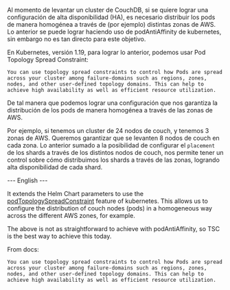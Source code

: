 Al momento de levantar un cluster de CouchDB, si se quiere lograr una configuración de alta disponibilidad (HA), 
es necesario distribuir los pods de manera homogénea a través de (por ejemplo) distintas zonas de AWS. 
Lo anterior se puede lograr haciendo uso de podAntiAffinity de kubernetes, sin embargo no es tan directo para este objetivo. 

En Kubernetes, versión 1.19, para lograr lo anterior, podemos usar Pod Topology Spread Constraint:

```You can use topology spread constraints to control how Pods are spread across your cluster among failure-domains such as regions, zones, nodes, and other user-defined topology domains. This can help to achieve high availability as well as efficient resource utilization.```

De tal manera que podemos lograr una configuración que nos garantiza la distribución de los pods de manera homogénea a través de las zonas de AWS. 

Por ejemplo, si tenemos un cluster de 24 nodos de couch, y tenemos 3 zonas de AWS. Queremos garantizar que se levanten 8 nodos de couch en cada zona. Lo anterior sumado a la posibilidad de configurar el ```placement``` de los shards a través de los distintos nodos de couch, nos permite tener un control sobre cómo distribuimos los shards a través de las zonas, logrando alta disponibilidad de cada shard.


--- English ---

It extends the Helm Chart parameters to use the [podTopologySpreadConstraint](https://kubernetes.io/docs/concepts/workloads/pods/pod-topology-spread-constraints/) feature of kubernetes. This allows us to configure the distribution of couch nodes (pods) in a homogeneous way across the different AWS zones, for example.

The above is not as straightforward to achieve with podAntiAffinity, so TSC is the best way to achieve this today.

From docs:

```You can use topology spread constraints to control how Pods are spread across your cluster among failure-domains such as regions, zones, nodes, and other user-defined topology domains. This can help to achieve high availability as well as efficient resource utilization.``` 